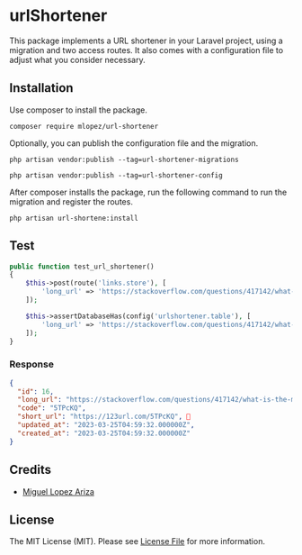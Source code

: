 # urlShortener

This package implements a URL shortener in your Laravel project, using a migration and two access routes. It also comes with a configuration file to adjust what you consider necessary.

## Installation

Use composer to install the package.

```
composer require mlopez/url-shortener
```

Optionally, you can publish the configuration file and the migration.


```
php artisan vendor:publish --tag=url-shortener-migrations
```

```
php artisan vendor:publish --tag=url-shortener-config
```

After composer installs the package, run the following command to run the migration and register the routes.

```
php artisan url-shortene:install
```

## Test

```php
public function test_url_shortener()
{
    $this->post(route('links.store'), [
        'long_url' => 'https://stackoverflow.com/questions/417142/what-is-the-maximum-length-of-a-url-in-different-browsers'
    ]);

    $this->assertDatabaseHas(config('urlshortener.table'), [
        'long_url' => 'https://stackoverflow.com/questions/417142/what-is-the-maximum-length-of-a-url-in-different-browsers'
    ]);
}
```
### Response

```json
{
  "id": 16,
  "long_url": "https://stackoverflow.com/questions/417142/what-is-the-maximum-length-of-a-url-in-different-browsers",
  "code": "5TPcKQ",
  "short_url": "https://123url.com/5TPcKQ", 🏹
  "updated_at": "2023-03-25T04:59:32.000000Z",
  "created_at": "2023-03-25T04:59:32.000000Z"
}
```


## Credits

- [Miguel Lopez Ariza](https://github.com/parrotsoft)


## License

The MIT License (MIT). Please see [License File](LICENSE.md) for more information.